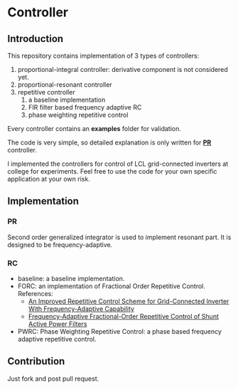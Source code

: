 # Controller

## Introduction

This repository contains implementation of 3 types of controllers:

1. proportional-integral controller: derivative component is not considered yet.
2. proportional-resonant controller
3. repetitive controller
   1. a baseline implementation
   2. FIR filter based frequency adaptive RC
   3. phase weighting repetitive control

Every controller contains an **examples** folder for validation.

The code is very simple, so detailed explanation is only written for **[PR](https://haodongnj.github.io/haodongnj/post/pr-control/)** controller.

I implemented the controllers for control of LCL grid-connected inverters at college for experiments. Feel free to use the code for your own specific application at your own risk.

## Implementation

### PR

Second order generalized integrator is used to implement resonant part. It is designed to be frequency-adaptive.

### RC

- baseline: a baseline implementation.
- FORC: an implementation of Fractional Order Repetitive Control. References:
  - [An Improved Repetitive Control Scheme for Grid-Connected Inverter With Frequency-Adaptive Capability](https://ieeexplore.ieee.org/abstract/document/6221989)
  - [Frequency-Adaptive Fractional-Order Repetitive Control of Shunt Active Power Filters](https://ieeexplore.ieee.org/abstract/document/6926800)
- PWRC: Phase Weighting Repetitive Control: a phase based frequency adaptive repetitive control.

## Contribution

Just fork and post pull request.
